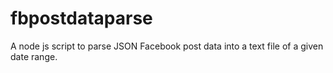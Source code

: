 # fbpostdataparse
A node js script to parse JSON Facebook post data into a text file of a given date range. 
